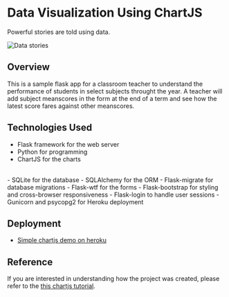 # Data Visualization Using ChartJS

Powerful stories are told using data. 

![Data stories]()


## Overview

This is a sample flask app for a classroom teacher to understand the performance of students in select subjects throught the year. A teacher will add subject meanscores in the form at the end of a term and see how the latest score fares against other meanscores.

## Technologies Used

- Flask framework for the web server
- Python for programming
- ChartJS for the charts
<br>
- SQLite for the database
- SQLAlchemy for the ORM
- Flask-migrate for database migrations
- Flask-wtf for the forms
- Flask-bootstrap for styling and cross-browser responsiveness
- Flask-login to handle user sessions
- Gunicorn and psycopg2 for Heroku deployment

## Deployment

- [Simple chartjs demo on heroku](https://simple-chartjs-demo.herokuapp.com/)

## Reference

If you are interested in understanding how the project was created, please refer to the [this chartjs tutorial](https://github.com/GitauHarrison/notes/blob/master/chartjs.md).